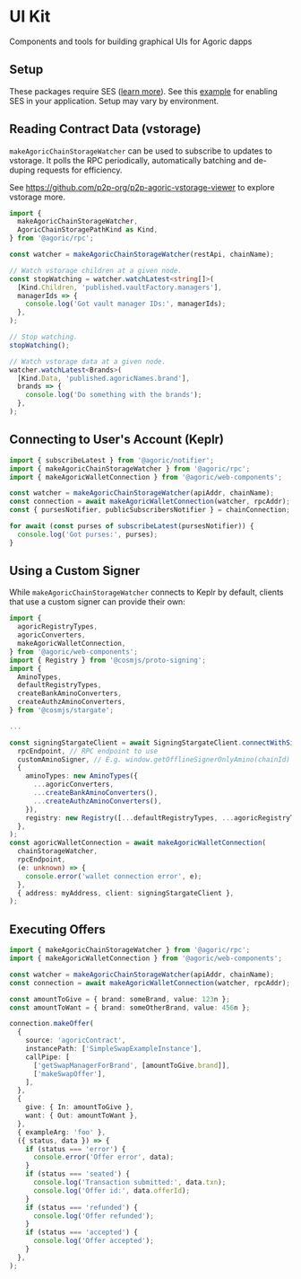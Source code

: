 # UI Kit

Components and tools for building graphical UIs for Agoric dapps

## Setup

These packages require SES ([learn more](https://github.com/endojs/endo/tree/master/packages/ses)).
See this [example](https://github.com/Agoric/dapp-inter/blob/main/src/main.tsx#L1) for enabling SES in your application.
Setup may vary by environment.

## Reading Contract Data (vstorage)

`makeAgoricChainStorageWatcher` can be used to subscribe to updates to vstorage.
It polls the RPC periodically, automatically batching and de-duping requests for efficiency.

See https://github.com/p2p-org/p2p-agoric-vstorage-viewer to explore vstorage more.

```ts
import {
  makeAgoricChainStorageWatcher,
  AgoricChainStoragePathKind as Kind,
} from '@agoric/rpc';

const watcher = makeAgoricChainStorageWatcher(restApi, chainName);

// Watch vstorage children at a given node.
const stopWatching = watcher.watchLatest<string[]>(
  [Kind.Children, 'published.vaultFactory.managers'],
  managerIds => {
    console.log('Got vault manager IDs:', managerIds);
  },
);

// Stop watching.
stopWatching();

// Watch vstorage data at a given node.
watcher.watchLatest<Brands>(
  [Kind.Data, 'published.agoricNames.brand'],
  brands => {
    console.log('Do something with the brands');
  },
);
```

## Connecting to User's Account (Keplr)

```ts
import { subscribeLatest } from '@agoric/notifier';
import { makeAgoricChainStorageWatcher } from '@agoric/rpc';
import { makeAgoricWalletConnection } from '@agoric/web-components';

const watcher = makeAgoricChainStorageWatcher(apiAddr, chainName);
const connection = await makeAgoricWalletConnection(watcher, rpcAddr);
const { pursesNotifier, publicSubscribersNotifier } = chainConnection;

for await (const purses of subscribeLatest(pursesNotifier)) {
  console.log('Got purses:', purses);
}
```

## Using a Custom Signer

While `makeAgoricChainStorageWatcher` connects to Keplr by default, clients
that use a custom signer can provide their own:

```ts
import {
  agoricRegistryTypes,
  agoricConverters,
  makeAgoricWalletConnection,
} from '@agoric/web-components';
import { Registry } from '@cosmjs/proto-signing';
import {
  AminoTypes,
  defaultRegistryTypes,
  createBankAminoConverters,
  createAuthzAminoConverters,
} from '@cosmjs/stargate';

...

const signingStargateClient = await SigningStargateClient.connectWithSigner(
  rpcEndpoint, // RPC endpoint to use
  customAminoSigner, // E.g. window.getOfflineSignerOnlyAmino(chainId)
  {
    aminoTypes: new AminoTypes({
      ...agoricConverters,
      ...createBankAminoConverters(),
      ...createAuthzAminoConverters(),
    }),
    registry: new Registry([...defaultRegistryTypes, ...agoricRegistryTypes]),
  },
);
const agoricWalletConnection = await makeAgoricWalletConnection(
  chainStorageWatcher,
  rpcEndpoint,
  (e: unknown) => {
    console.error('wallet connection error', e);
  },
  { address: myAddress, client: signingStargateClient },
);
```

## Executing Offers

```ts
import { makeAgoricChainStorageWatcher } from '@agoric/rpc';
import { makeAgoricWalletConnection } from '@agoric/web-components';

const watcher = makeAgoricChainStorageWatcher(apiAddr, chainName);
const connection = await makeAgoricWalletConnection(watcher, rpcAddr);

const amountToGive = { brand: someBrand, value: 123n };
const amountToWant = { brand: someOtherBrand, value: 456n };

connection.makeOffer(
  {
    source: 'agoricContract',
    instancePath: ['SimpleSwapExampleInstance'],
    callPipe: [
      ['getSwapManagerForBrand', [amountToGive.brand]],
      ['makeSwapOffer'],
    ],
  },
  {
    give: { In: amountToGive },
    want: { Out: amountToWant },
  },
  { exampleArg: 'foo' },
  ({ status, data }) => {
    if (status === 'error') {
      console.error('Offer error', data);
    }
    if (status === 'seated') {
      console.log('Transaction submitted:', data.txn);
      console.log('Offer id:', data.offerId);
    }
    if (status === 'refunded') {
      console.log('Offer refunded');
    }
    if (status === 'accepted') {
      console.log('Offer accepted');
    }
  },
);
```
